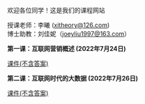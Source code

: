 欢迎各位同学！这是我们的课程网站    

授课老师：李曦 (xitheory@126.com)  
博士助教：刘佳妮（joeyliu1997@163.com）

**第一课：互联网营销概述 (2022年7月24日)**      

[课件(不含答案)](https://ximarketing.github.io/class/InternetMarketing/1upload.pdf)

**第二课：互联网时代的大数据 (2022年7月26日)**

[课件(不含答案)](https://ximarketing.github.io/class/InternetMarketing/2upload.pdf)  
